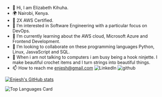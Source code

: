 - 👋 Hi, I am Elizabeth Kihuha.
- 🌍 Nairobi, Kenya.
- 🎯 2X AWS Certified.
- 👀 I’m interested in Software Engineering with a particular focus on DevOps.
- 🌱 I’m currently learning about the AWS cloud, Microsoft Azure and Frontend Development.
- 💞️ I’m looking to collaborate on these programming languages Python, Linux, JasvaScript and SQL.
- 💖 When i am not talking to computers i am busy being a hook ninjette. I make beautiful crochet items and I turn strings into beautiful things.
- 📫 How to reach me enjesh@gmail.com
![LinkedIn](https://img.shields.io/badge/LinkedIn-0A66C2?style=for-the-badge&logo=LinkedIn&logoColor=white)
![github](https://img.shields.io/badge/GitHub-000000?style=for-the-badge&logo=GitHub&logoColor=white)


[![Enjesh's GitHub stats](https://github-readme-stats-ruby-one.vercel.app/api?username=enjesh&theme=vision-friendly-dark&show_icons=true&count_private=true)](https://github.com/enjesh/github-readme-stats)


![Top Languages Card](https://github-readme-stats-ruby-one.vercel.app/api/top-langs/?username=enjesh&layout=compact)


<!---
enjesh/enjesh is a ✨ special ✨ repository because its `README.md` (this file) appears on your GitHub profile.
You can click the Preview link to take a look at your changes.
--->
